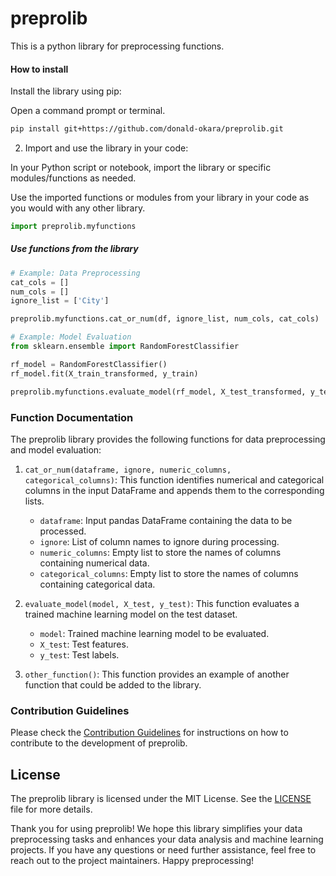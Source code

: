 # preprolib

This is a python library for preprocessing functions.

#### How to install

Install the library using pip:

Open a command prompt or terminal.

```bash
pip install git+https://github.com/donald-okara/preprolib.git
```

2. Import and use the library in your code:

In your Python script or notebook, import the library or specific modules/functions as needed.

Use the imported functions or modules from your library in your code as you would with any other library.

```python
import preprolib.myfunctions
```

##### Use functions from the library

```python
# Example: Data Preprocessing
cat_cols = []
num_cols = []
ignore_list = ['City']

preprolib.myfunctions.cat_or_num(df, ignore_list, num_cols, cat_cols)
```

```python
# Example: Model Evaluation
from sklearn.ensemble import RandomForestClassifier

rf_model = RandomForestClassifier()
rf_model.fit(X_train_transformed, y_train)

preprolib.myfunctions.evaluate_model(rf_model, X_test_transformed, y_test)
```

### Function Documentation

The preprolib library provides the following functions for data preprocessing and model evaluation:

1. `cat_or_num(dataframe, ignore, numeric_columns, categorical_columns)`: This function identifies numerical and categorical columns in the input DataFrame and appends them to the corresponding lists.

   - `dataframe`: Input pandas DataFrame containing the data to be processed.
   - `ignore`: List of column names to ignore during processing.
   - `numeric_columns`: Empty list to store the names of columns containing numerical data.
   - `categorical_columns`: Empty list to store the names of columns containing categorical data.

2. `evaluate_model(model, X_test, y_test)`: This function evaluates a trained machine learning model on the test dataset.

   - `model`: Trained machine learning model to be evaluated.
   - `X_test`: Test features.
   - `y_test`: Test labels.

3. `other_function()`: This function provides an example of another function that could be added to the library.

### Contribution Guidelines

Please check the [Contribution Guidelines](Guidelines.md) for instructions on how to contribute to the development of preprolib.

## License

The preprolib library is licensed under the MIT License. See the [LICENSE](LICENSE) file for more details.

Thank you for using preprolib! We hope this library simplifies your data preprocessing tasks and enhances your data analysis and machine learning projects. If you have any questions or need further assistance, feel free to reach out to the project maintainers. Happy preprocessing!
